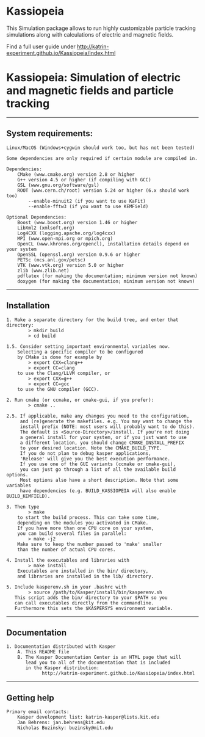 # Kassiopeia
This Simulation package allows to run highly customizable particle tracking simulations
along with calculations of electric and magnetic fields.

Find a full user guide under http://katrin-experiment.github.io/Kassiopeia/index.html

Kassiopeia: Simulation of electric and magnetic fields and particle tracking
============================================================================

--------------------------------------------------
 System requirements:
--------------------------------------------------

    Linux/MacOS (Windows+cygwin should work too, but has not been tested)

    Some dependencies are only required if certain module are compiled in.

    Dependencies:
        CMake (www.cmake.org) version 2.8 or higher
        G++ version 4.5 or higher (if compiling with GCC)
        GSL (www.gnu.org/software/gsl)
        ROOT (www.cern.ch/root) version 5.24 or higher (6.x should work too)
            --enable-minuit2 (if you want to use KaFit)
            --enable-fftw3 (if you want to use KEMField)

    Optional Dependencies:
        Boost (www.boost.org) version 1.46 or higher
        LibXml2 (xmlsoft.org)
        Log4CXX (logging.apache.org/log4cxx)
        MPI (www.open-mpi.org or mpich.org)
        OpenCL (www.khronos.org/opencl), installation details depend on your system
        OpenSSL (openssl.org) version 0.9.6 or higher
        PETSc (mcs.anl.gov/petsc)
        VTK (www.vtk.org) version 5.0 or higher
        zlib (www.zlib.net)
        pdflatex (for making the documentation; minimum version not known)
        doxygen (for making the documentation; minimum version not known)


--------------------------------------------------
 Installation
--------------------------------------------------

    1. Make a separate directory for the build tree, and enter that directory:
            > mkdir build
            > cd build

    1.5. Consider setting important environmental variables now.
        Selecting a specific compiler to be configured 
        by CMake is done for example by
            > export CXX=clang++
            > export CC=clang
        to use the Clang/LLVM compiler, or
            > export CXX=g++
            > export CC=gcc
        to use the GNU compiler (GCC).

    2. Run cmake (or ccmake, or cmake-gui, if you prefer):
            > cmake ..

    2.5. If applicable, make any changes you need to the configuration, 
         and (re)generate the makefiles. e.g. You may want to change the 
         install prefix (NOTE: most users will probably want to do this).
         The default is <Source-Directory>/install. If you're not doing 
         a general install for your system, or if you just want to use 
         a different location, you should change CMAKE_INSTALL_PREFIX 
         to your desired location. Note the CMAKE_BUILD_TYPE. 
         If you do not plan to debug kasper applications, 
         'Release' will give you the best execution performance.
         If you use one of the GUI variants (ccmake or cmake-gui), 
         you can just go through a list of all the available build options. 
         Most options also have a short description. Note that some variables 
         have dependencies (e.g. BUILD_KASSIOPEIA will also enable BUILD_KEMFIELD).

    3. Then type
            > make
        to start the build process. This can take some time, 
        depending on the modules you activated in CMake.
        If you have more than one CPU core on your system, 
        you can build several files in parallel:
            > make -j2
        Make sure to keep the number passed to 'make' smaller 
        than the number of actual CPU cores.

    4. Install the executables and libraries with
            > make install
        Executables are installed in the bin/ directory, 
        and libraries are installed in the lib/ directory.

    5. Include kasperenv.sh in your .bashrc with 
            > source /path/to/Kasper/install/bin/kasperenv.sh 
       This script adds the bin/ directory to your $PATH so you 
       can call executables directly from the commandline.
       Furthermore this sets the $KASPERSYS environment variable.       


--------------------------------------------------
 Documentation
--------------------------------------------------

    1. Documentation distributed with Kasper
        A. This README file
        B. The Kasper Documentation Center is an HTML page that will 
           lead you to all of the documentation that is included 
           in the Kasper distribution:
                 http://katrin-experiment.github.io/Kassiopeia/index.html


--------------------------------------------------
 Getting help
--------------------------------------------------


    Primary email contacts:
        Kasper development list: katrin-kasper@lists.kit.edu
        Jan Behrens: jan.behrens@kit.edu
        Nicholas Buzinsky: buzinsky@mit.edu
